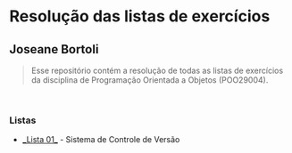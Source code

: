# Resolução das listas de exercícios

## Joseane Bortoli


> Esse repositório contém a resolução de todas as listas de exercícios da disciplina de Programação Orientada a Objetos (POO29004).

&nbsp;

### Listas

- [\_Lista 01\_]() - Sistema de Controle de Versão
